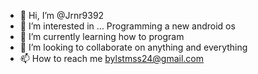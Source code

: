- 👋 Hi, I’m @Jrnr9392
- 👀 I’m interested in ... Programming a new android os
- 🌱 I’m currently learning how to program
- 💞️ I’m looking to collaborate on anything and everything
- 📫 How to reach me bylstmss24@gmail.com

<!---
Jrnr9392/Jrnr9392 is a ✨ special ✨ repository because its `README.md` (this file) appears on your GitHub profile.
You can click the Preview link to take a look at your changes.
--->
